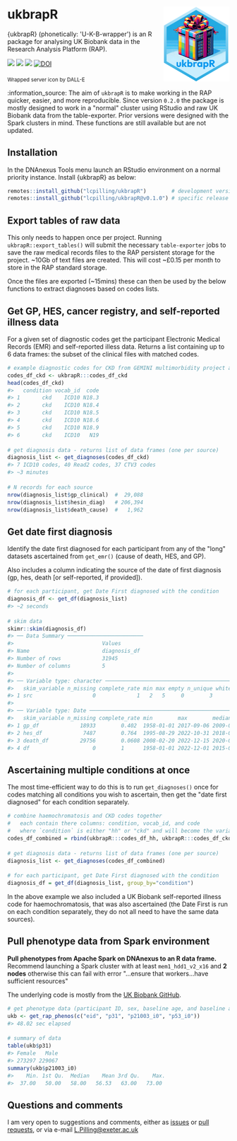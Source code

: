 # ukbrapR <a href="https://lcpilling.github.io/ukbrapR/"><img src="man/figures/ukbrapR.png" align="right" width="150" /></a>

{ukbrapR} (phonetically: 'U-K-B-wrapper') is an R package for analysing UK Biobank data in the Research Analysis Platform (RAP).

<!-- badges: start -->
[![](https://img.shields.io/badge/version-0.1.9.9000-informational.svg)](https://github.com/lcpilling/ukbrapR)
[![](https://img.shields.io/github/last-commit/lcpilling/ukbrapR.svg)](https://github.com/lcpilling/ukbrapR/commits/master)
[![](https://img.shields.io/badge/lifecycle-experimental-orange)](https://www.tidyverse.org/lifecycle/#experimental)
[![DOI](https://zenodo.org/badge/709765135.svg)](https://zenodo.org/doi/10.5281/zenodo.11517716)
<!-- badges: end -->

<sub>Wrapped server icon by DALL-E</sub>

:information\_source: The aim of `ukbrapR` is to make working in the RAP quicker, easier, and more reproducible. Since version `0.2.0` the package is mostly designed to work in a "normal" cluster using RStudio and raw UK Biobank data from the table-exporter. Prior versions were designed with the Spark clusters in mind. These functions are still available but are not updated.

## Installation

In the DNAnexus Tools menu launch an RStudio environment on a normal priority instance. Install {ukbrapR} as below:

```r
remotes::install_github("lcpilling/ukbrapR")        # development version
remotes::install_github("lcpilling/ukbrapR@v0.1.0") # specific release (see tags)
```

## Export tables of raw data

This only needs to happen once per project. Running `ukbrapR::export_tables()` will submit the necessary `table-exporter` jobs to save the raw medical records files to the RAP persistent storage for the project. ~10Gb of text files are created. This will cost ~£0.15 per month to store in the RAP standard storage.

Once the files are exported (~15mins) these can then be used by the below functions to extract diagnoses based on codes lists. 

## Get GP, HES, cancer registry, and self-reported illness data

For a given set of diagnostic codes get the participant Electronic Medical Records (EMR) and self-reported illess data. Returns a list containing up to 6 data frames: the subset of the clinical files with matched codes. 

```r
# example diagnostic codes for CKD from GEMINI multimorbidity project are included
codes_df_ckd <- ukbrapR:::codes_df_ckd
head(codes_df_ckd)
#>   condition vocab_id  code
#> 1       ckd    ICD10 N18.3
#> 2       ckd    ICD10 N18.4
#> 3       ckd    ICD10 N18.5
#> 4       ckd    ICD10 N18.6
#> 5       ckd    ICD10 N18.9
#> 6       ckd    ICD10   N19

# get diagnosis data - returns list of data frames (one per source)
diagnosis_list <- get_diagnoses(codes_df_ckd) 
#> 7 ICD10 codes, 40 Read2 codes, 37 CTV3 codes 
#> ~3 minutes

# N records for each source
nrow(diagnosis_list$gp_clinical)  #  29,088
nrow(diagnosis_list$hesin_diag)   # 206,394
nrow(diagnosis_list$death_cause)  #   1,962
```

## Get date first diagnosis

Identify the date first diagnosed for each participant from any of the "long" datasets ascertained from `get_emr()` (cause of death, HES, and GP). 

Also includes a column indicating the source of the date of first diagnosis (gp, hes, death [or self-reported, if provided]).

```r
# for each participant, get Date First diagnosed with the condition
diagnosis_df <- get_df(diagnosis_list)
#> ~2 seconds

# skim data 
skimr::skim(diagnosis_df)
#> ── Data Summary ────────────────────────
#>                            Values      
#> Name                       diagnosis_df
#> Number of rows             31945       
#> Number of columns          5           
#> 
#> ── Variable type: character ────────────────────────────────────────────────────────────────────────────────────────────────────────────────────────────────────────────────────────────────────────
#>   skim_variable n_missing complete_rate min max empty n_unique whitespace
#> 1 src                   0             1   2   5     0        3          0
#> 
#> ── Variable type: Date ─────────────────────────────────────────────────────────────────────────────────────────────────────────────────────────────────────────────────────────────────────────────
#>   skim_variable n_missing complete_rate min        max        median     n_unique
#> 1 gp_df             18933        0.402  1958-01-01 2017-09-06 2009-09-15     3264
#> 2 hes_df             7487        0.764  1995-08-29 2022-10-31 2018-04-24     5560
#> 3 death_df          29756        0.0608 2008-02-20 2022-12-15 2020-03-03     1429
#> 4 df                    0        1      1958-01-01 2022-12-01 2015-01-22     6366
```

## Ascertaining multiple conditions at once 

The most time-efficient way to do this is to run `get_diagnoses()` once for codes matching all conditions you wish to ascertain, then get the "date first diagnosed" for each condition separately.

```r
# combine haemochromatosis and CKD codes together
#   each contain there columns: condition, vocab_id, and code
#   where `condition` is either "hh" or "ckd" and will become the variable prefix
codes_df_combined = rbind(ukbrapR:::codes_df_hh, ukbrapR:::codes_df_ckd)

# get diagnosis data - returns list of data frames (one per source)
diagnosis_list <- get_diagnoses(codes_df_combined)

# for each participant, get Date First diagnosed with the condition
diagnosis_df = get_df(diagnosis_list, group_by="condition")
```

In the above example we also included a UK Biobank self-reported illness code for haemochromatosis, that was also ascertained (the Date First is run on each condition separately, they do not all need to have the same data sources).

## Pull phenotype data from Spark environment

**Pull phenotypes from Apache Spark on DNAnexus to an R data frame.** Recommend launching a Spark cluster with at least `mem1_hdd1_v2_x16` and **2 nodes** otherwise this can fail with error "...ensure that workers...have sufficient resources"

The underlying code is mostly from the [UK Biobank GitHub](https://github.com/UK-Biobank/UKB-RAP-Notebooks/blob/main/NBs_Prelim/105_export_participant_data_to_r.ipynb). 

```r
# get phenotype data (participant ID, sex, baseline age, and baseline assessment date)
ukb <- get_rap_phenos(c("eid", "p31", "p21003_i0", "p53_i0"))
#> 48.02 sec elapsed

# summary of data
table(ukb$p31)
#> Female   Male 
#> 273297 229067
summary(ukb$p21003_i0)
#>    Min. 1st Qu.  Median    Mean 3rd Qu.    Max. 
#>  37.00   50.00   58.00   56.53   63.00   73.00 
```

## Questions and comments

I am very open to suggestions and comments, either as [issues](https://github.com/lcpilling/ukbrapR/issues) or [pull requests](https://github.com/lcpilling/ukbrapR/pulls), or via e-mail L.Pilling@exeter.ac.uk

